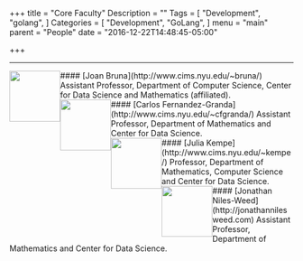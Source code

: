 +++
title = "Core Faculty"
Description = ""
Tags = [
  "Development",
  "golang",
]
Categories = [
  "Development",
  "GoLang",
]
menu = "main"
parent = "People"
date = "2016-12-22T14:48:45-05:00"

+++

---

<img style="float: left;" src="../img/joan.png" height="90" style="border:4px solid white;">
#### [Joan Bruna](http://www.cims.nyu.edu/~bruna/) 
Assistant Professor, Department of Computer Science, Center for Data Science and Mathematics (affiliated).     
<br/>     
     
<img style="float: left;" src="../img/carlos.jpg" height="90" style="border:4px solid white;"> 
#### [Carlos Fernandez-Granda](http://www.cims.nyu.edu/~cfgranda/)
Assistant Professor, Department of Mathematics and Center for Data Science.    
<br/>
   
<img style="float: left;" src="../img/julia.jpg" height="90" style="border:4px solid white;"> 
#### [Julia Kempe](http://www.cims.nyu.edu/~kempe/)
Professor, Department of Mathematics, Computer Science and Center for Data Science.    
<br/> 
   
<img style="float: left;" src="../img/jon.jpg" height="90" style="border:4px solid white;"> 
#### [Jonathan Niles-Weed](http://jonathannilesweed.com)
Assistant Professor, Department of Mathematics and Center for Data Science.   
<br/> 
   
